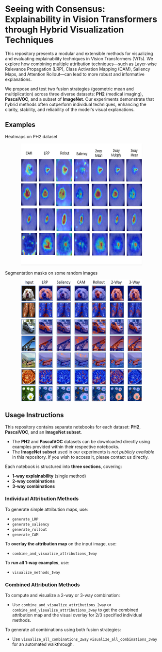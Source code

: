 # Seeing with Consensus: Explainability in Vision Transformers through Hybrid Visualization Techniques

This repository presents a modular and extensible methods for visualizing and evaluating explainability techniques in Vision Transformers (ViTs). We explore how combining multiple attribution techniques—such as Layer-wise Relevance Propagation (LRP), Class Activation Mapping (CAM), Saliency Maps, and Attention Rollout—can lead to more robust and informative explanations.

We propose and test two fusion strategies (geometric mean and multiplication) across three diverse datasets: **PH2** (medical imaging), **PascalVOC**, and a subset of **ImageNet**. Our experiments demonstrate that hybrid methods often outperform individual techniques, enhancing the clarity, stability, and reliability of the model's visual explanations.

## Examples

Heatmaps on PH2 dataset
<p align="center">
  <img width="400" height="400" src="https://github.com/anacopo/ViT-XAI/blob/main/images/medical_heatmaps.jpg">
</p>

Segmentation masks on some random images
<p align="center">
  <img width="400" height="400" src="https://github.com/anacopo/ViT-XAI/blob/main/images/main_figure.png">
</p>

## Usage Instructions

This repository contains separate notebooks for each dataset: **PH2**, **PascalVOC**, and an **ImageNet subset**.

- The **PH2** and **PascalVOC** datasets can be downloaded directly using examples provided within their respective notebooks.
- The **ImageNet subset** used in our experiments is *not publicly available* in this repository. If you wish to access it, please contact us directly.

Each notebook is structured into **three sections**, covering:
- **1-way explainability** (single method)
- **2-way combinations**
- **3-way combinations**

### Individual Attribution Methods

To generate simple attribution maps, use:
- `generate_LRP`
- `generate_saliency`
- `generate_rollout`
- `generate_CAM`

To **overlay the attribution map** on the input image, use:
- `combine_and_visualize_attributions_1way`

To **run all 1-way examples**, use:
- `visualize_methods_1way`

### Combined Attribution Methods

To compute and visualize a 2-way or 3-way combination:
- Use `combine_and_visualize_attributions_2way` or `combine_and_visualize_attributions_3way` to get the combined attribution map and the visual overlay for 2/3 specified individual methods.

To generate all combinations using both fusion strategies:
- Use `visualize_all_combinations_2way` `visualize_all_combinations_3way` for an automated walkthrough.
